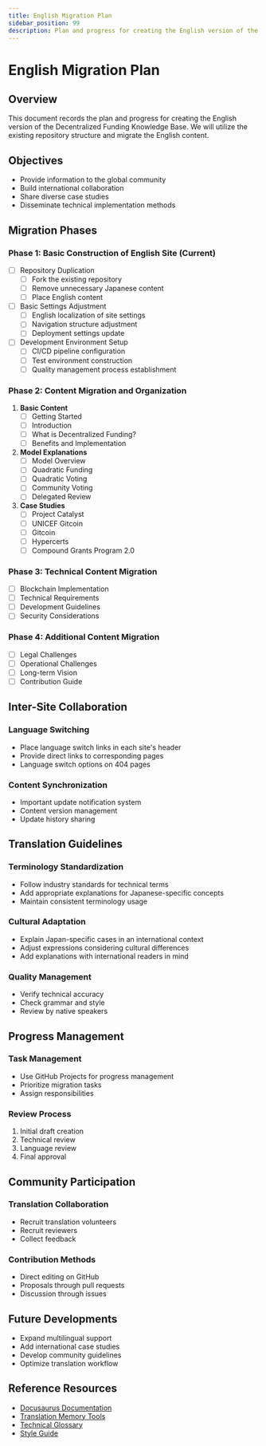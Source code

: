 ```yaml
---
title: English Migration Plan
sidebar_position: 99
description: Plan and progress for creating the English version of the knowledge base
---
```


# English Migration Plan

## Overview

This document records the plan and progress for creating the English version of the Decentralized Funding Knowledge Base. We will utilize the existing repository structure and migrate the English content.

## Objectives

- Provide information to the global community
- Build international collaboration
- Share diverse case studies
- Disseminate technical implementation methods

## Migration Phases

### Phase 1: Basic Construction of English Site (Current)

- [ ] Repository Duplication
  - [ ] Fork the existing repository
  - [ ] Remove unnecessary Japanese content
  - [ ] Place English content

- [ ] Basic Settings Adjustment
  - [ ] English localization of site settings
  - [ ] Navigation structure adjustment
  - [ ] Deployment settings update

- [ ] Development Environment Setup
  - [ ] CI/CD pipeline configuration
  - [ ] Test environment construction
  - [ ] Quality management process establishment

### Phase 2: Content Migration and Organization

1. **Basic Content**
   - [ ] Getting Started
   - [ ] Introduction
   - [ ] What is Decentralized Funding?
   - [ ] Benefits and Implementation

2. **Model Explanations**
   - [ ] Model Overview
   - [ ] Quadratic Funding
   - [ ] Quadratic Voting
   - [ ] Community Voting
   - [ ] Delegated Review

3. **Case Studies**
   - [ ] Project Catalyst
   - [ ] UNICEF Gitcoin
   - [ ] Gitcoin
   - [ ] Hypercerts
   - [ ] Compound Grants Program 2.0

### Phase 3: Technical Content Migration

- [ ] Blockchain Implementation
- [ ] Technical Requirements
- [ ] Development Guidelines
- [ ] Security Considerations

### Phase 4: Additional Content Migration

- [ ] Legal Challenges
- [ ] Operational Challenges
- [ ] Long-term Vision
- [ ] Contribution Guide

## Inter-Site Collaboration

### Language Switching

- Place language switch links in each site's header
- Provide direct links to corresponding pages
- Language switch options on 404 pages

### Content Synchronization

- Important update notification system
- Content version management
- Update history sharing

## Translation Guidelines

### Terminology Standardization

- Follow industry standards for technical terms
- Add appropriate explanations for Japanese-specific concepts
- Maintain consistent terminology usage

### Cultural Adaptation

- Explain Japan-specific cases in an international context
- Adjust expressions considering cultural differences
- Add explanations with international readers in mind

### Quality Management

- Verify technical accuracy
- Check grammar and style
- Review by native speakers

## Progress Management

### Task Management

- Use GitHub Projects for progress management
- Prioritize migration tasks
- Assign responsibilities

### Review Process

1. Initial draft creation
2. Technical review
3. Language review
4. Final approval

## Community Participation

### Translation Collaboration

- Recruit translation volunteers
- Recruit reviewers
- Collect feedback

### Contribution Methods

- Direct editing on GitHub
- Proposals through pull requests
- Discussion through issues

## Future Developments

- Expand multilingual support
- Add international case studies
- Develop community guidelines
- Optimize translation workflow

## Reference Resources

- [Docusaurus Documentation](https://docusaurus.io/docs)
- [Translation Memory Tools](https://www.matecat.com/)
- [Technical Glossary](https://www.glossary.jp/)
- [Style Guide](https://developers.google.com/style) 